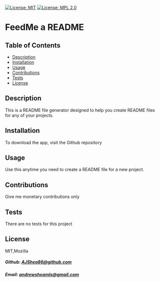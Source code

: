  [![License: MIT](https://img.shields.io/badge/License-MIT-yellow.svg)](https://opensource.org/licenses/MIT) [![License: MPL 2.0](https://img.shields.io/badge/License-MPL_2.0-brightgreen.svg)](https://opensource.org/licenses/MPL-2.0) 
# FeedMe a README 
## Table of Contents
  * [Description](#description)
  * [Installation](#installation)
  * [Usage](#usage)
  * [Contributions](#contributions)
  * [Tests](#tests)
  * [License](#license)


## Description


This is a README file generator designed to help you create README files for any of your projects.


## Installation


To download the app, visit the Github repository


## Usage


Use this anytime you need to create a README file for a new project.


## Contributions


Give me monetary contributions only


## Tests


There are no tests for this project


## License


MIT,Mozilla


##### Github: AJShea86@github.com


##### Email: andrewsheamls@gmail.com

